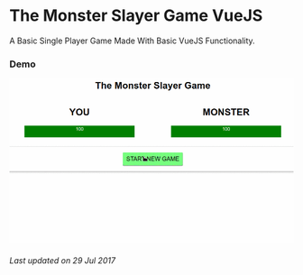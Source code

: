 # The Monster Slayer Game VueJS

A Basic Single Player Game Made With Basic VueJS Functionality.

### Demo
![Demo](https://github.com/shindesharad71/Monster-Game-Vuejs-Starter/blob/master/demo.gif?raw=true)


###### Last updated on 29 Jul 2017
